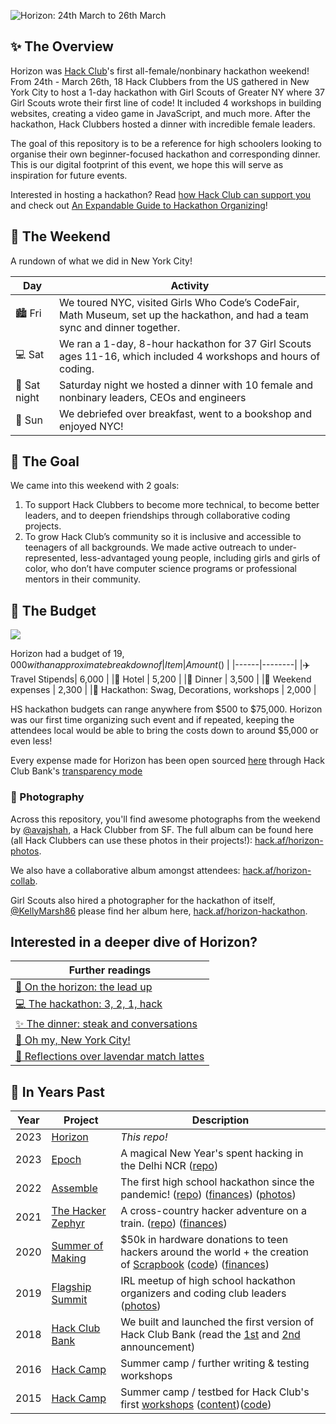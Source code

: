![Horizon: 24th March to 26th March](https://cloud-61dtwhqp4-hack-club-bot.vercel.app/0horizon_banner.png)

## ✨ The Overview
Horizon was [Hack Club](https://hackclub.com/)'s first all-female/nonbinary hackathon weekend! From 24th - March 26th, 18 Hack Clubbers from the US gathered in New York City to host a 1-day hackathon with Girl Scouts of Greater NY where 37 Girl Scouts wrote  their first line of code! It included 4 workshops in building websites, creating a video game in JavaScript, and much more. After the hackathon, Hack Clubbers hosted a dinner with incredible female leaders. 

The goal of this repository is to be a reference for high schoolers looking to organise their own beginner-focused hackathon and corresponding dinner. This is our digital footprint of this event, we hope this will serve as inspiration for future events. 

Interested in hosting a hackathon? Read [how Hack Club can support you](https://hackathons.hackclub.com/) and check out [An Expandable Guide to Hackathon Organizing](https://expandables.hackclub.dev/organizing.html)!

## 🎯 The Weekend
A rundown of what we did in New York City!

| Day | Activity                                                                 |
|-----|-------------------------------------------------------------------------|
|🏙️ Fri | We toured NYC, visited Girls Who Code’s CodeFair, Math Museum, set up the hackathon, and had a team sync and dinner together.|
|💻 Sat | We ran a 1-day, 8-hour hackathon for 37 Girl Scouts ages 11-16, which included 4 workshops and hours of coding. |
|🍴 Sat night | Saturday night we hosted a dinner with 10 female and nonbinary leaders, CEOs and engineers |
|🍵 Sun  | We debriefed over breakfast, went to a bookshop and enjoyed NYC!  |


## 🎯 The Goal
We came into this weekend with 2 goals:
1. To support Hack Clubbers to become more technical, to become better leaders, and to deepen friendships through collaborative coding projects.
2. To grow Hack Club’s community so it is inclusive and accessible to teenagers of all backgrounds. We made active outreach to under-represented, less-advantaged young people, including girls and girls of color, who don’t have computer science programs or professional mentors in their community.

## 💸 The Budget

[![](https://img.shields.io/endpoint?url=https%3A%2F%2Fbank-shields.hackclub.com%2Forganizations%2Fhorizon%2Fbalance)](https://bank.hackclub.com/horizon)

Horizon had a budget of $19,000 with an approximate breakdown of
| Item | Amount ($) |
|------|--------|
|✈️ Travel Stipends| 6,000 |
|🏨 Hotel | 5,200 |
|🥘 Dinner | 3,500 |
|🥘 Weekend expenses | 2,300 |
|👚 Hackathon: Swag, Decorations, workshops | 2,000 |

HS hackathon budgets can range anywhere from \$500 to \$75,000. Horizon was our first time organizing such event and if repeated, keeping the attendees local would be able to bring the costs down to around $5,000 or even less!

Every expense made for Horizon has been open sourced [here](https://bank.hackclub.com/horizon) through Hack Club Bank's [transparency mode](https://headwayapp.co/bank-changelog/transparent-finances-optional-feature-151427)

### 📸 Photography

Across this repository, you'll find awesome photographs from the weekend by [@avajshah](https://twitter.com/avajshah), a Hack Clubber from SF. The full album can be found here (all Hack Clubbers can use these photos in their projects!): [hack.af/horizon-photos](https://hack.af/horizon-photos). 

We also have a collaborative album amongst attendees: [hack.af/horizon-collab](https://hack.af/horizon-collab). 

Girl Scouts also hired a photographer for the hackathon of itself, [@KellyMarsh86](https://twitter.com/KellyMarsh86) please find her album here, [hack.af/horizon-hackathon](https://horizon-hackathon).

## Interested in a deeper dive of Horizon? 

|Further readings|
|-----------|
| [💬 On the horizon: the lead up](https://github.com/hackclub/horizon/blob/main/further-reading/timeline.md) |
| [💻 The hackathon: 3, 2, 1, hack](https://github.com/hackclub/horizon/blob/main/the-hackathon/README.md) |
| [✨ The dinner: steak and conversations](https://github.com/hackclub/horizon/blob/main/dinner/README.md) |
| [🗽 Oh my, New York City!](https://github.com/hackclub/horizon/blob/main/further-reading/sideactivities.md) |
| [💖 Reflections over lavendar match lattes](https://github.com/hackclub/horizon/blob/main/further-reading/sundaydebrief.md) |

## 🗽 In Years Past

| Year | Project                                                            | Description                                                                                                                                                                                                                                                                           |
| ---- | ------------------------------------------------------------------ | ------------------------------------------------------------------------------------------------------------------------------------------------------------------------------------------------------------------------------------------------------------------------------------- |
| 2023 | [Horizon](https://horizon.hackclub.com)                            | _This repo!_                                                                                                                                                                                                                                                                          |
| 2023 | [Epoch](https://epoch.hackclub.com)                                | A magical New Year's spent hacking in the Delhi NCR ([repo](https://github.com/hackclub/epoch))                                                                                                                                                                                       |
| 2022 | [Assemble](https://assemble.hackclub.com)                          | The first high school hackathon since the pandemic! ([repo](https://github.com/hackclub/assemble)) ([finances](https://bank.hackclub.com/assemble)) ([photos](https://hack.af/assemble-photos))                                                                                       |
| 2021 | [The Hacker Zephyr](https://github.com/hackclub/the-hacker-zephyr) | A cross-country hacker adventure on a train. ([repo](https://github.com/hackclub/the-hacker-zephyr)) ([finances](https://bank.hackclub.com/zephyr))                                                                                                                                   |
| 2020 | [Summer of Making](https://summer.hackclub.com)                    | $50k in hardware donations to teen hackers around the world + the creation of [Scrapbook](https://scrapbook.hackclub.com) ([code](https://github.com/hackclub/scrapbook)) ([finances](https://bank.hackclub.com/summer-of-making))                                                    |
| 2019 | [Flagship Summit](https://flagship.hackclub.com)                   | IRL meetup of high school hackathon organizers and coding club leaders ([photos](https://photos.google.com/share/AF1QipO3hb2mN-Q16icE-M16d-06uHyXLmvd3Rw6b_f_oosfAX9SnOvnouPOyO79P7pR7Q?key=anphZTNFUERPWXV3YnJQV2VzVVVFMFFVcGRDc3hB))                                                |
| 2018 | [Hack Club Bank](https://hackclub.com/bank/)                       | We built and launched the first version of Hack Club Bank (read the [1st](https://medium.com/hackclub/hack-club-bank-a-bank-for-student-hackers-e5d894ea5375) and [2nd](https://medium.com/hackclub/hack-club-bank-is-now-live-for-everyone-including-you-884f7f54836f) announcement) |
| 2016 | [Hack Camp](https://github.com/hackclub/camp/tree/master/2016)     | Summer camp / further writing & testing workshops                                                                                                                                                                                                                                     |
| 2015 | [Hack Camp](https://github.com/hackclub/camp/tree/master/2015)     | Summer camp / testbed for Hack Club's first [workshops](https://workshops.hackclub.com) ([content](https://github.com/hackclub/hackclub/tree/main/workshops#readme))([code](https://github.com/hackclub/workshops))                                                                   |
